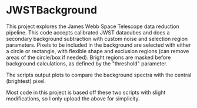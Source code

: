 # JWSTBackground
This project explores the James Webb Space Telescope data reduction pipeline. This code accepts calibrated JWST datacubes and does a secondary background subtraction with custom noise and selection region parameters. Pixels to be included in the background are selected with either a circle or rectangle, with flexible shape and exclusion regions (can remove areas of the circle/box if needed). Bright regions are masked before background calculations, as defined by the "threshold" parameter.

The scripts output plots to compare the background spectra with the central (brightest) pixel. 

Most code in this project is based off these two scripts with slight modifications, so I only upload the above for simplicity.
